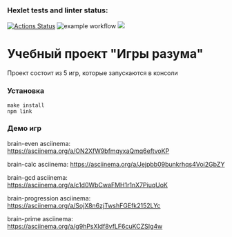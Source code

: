 ### Hexlet tests and linter status:
[![Actions Status](https://github.com/RuslanSalakhiev/frontend-project-lvl1/workflows/hexlet-check/badge.svg)](https://github.com/RuslanSalakhiev/frontend-project-lvl1/actions)
![example workflow](https://github.com/RuslanSalakhiev/frontend-project-lvl1/actions/workflows/linter-check.yml/badge.svg)
<a href="https://codeclimate.com/github/codeclimate/codeclimate/maintainability"><img src="https://api.codeclimate.com/v1/badges/a99a88d28ad37a79dbf6/maintainability" /></a>

# Учебный проект "Игры разума"
Проект состоит из 5 игр, которые запускаются в консоли

### Установка
```
make install
npm link
```

### Демо игр
brain-even asciinema:
https://asciinema.org/a/ON2XfW9bfmqyxaQmq6eftvoKP

brain-calc asciinema:
https://asciinema.org/a/Jejpbb09bunkrhqs4Voi2GbZY

brain-gcd asciinema:
https://asciinema.org/a/c1d0WbCwaFMH1r1nX7PiuqUoK

brain-progression asciinema:
https://asciinema.org/a/SojX8n6zjTwshFGEfk2152LYc

brain-prime asciinema:
https://asciinema.org/a/g9hPsXldf8vfLF6cuKCZSIg4w